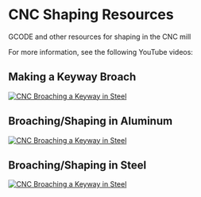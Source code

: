 # CNC Shaping Resources
GCODE and other resources for shaping in the CNC mill

For more information, see the following YouTube videos:

## Making a Keyway Broach
[![CNC Broaching a Keyway in Steel](https://img.youtube.com/vi/WUXmFfusj8Q/0.jpg)](https://www.youtube.com/watch?v=WUXmFfusj8Q)

## Broaching/Shaping in Aluminum
[![CNC Broaching a Keyway in Steel](https://img.youtube.com/vi/vD9acXVdwew/0.jpg)](https://www.youtube.com/watch?v=vD9acXVdwew)

## Broaching/Shaping in Steel
[![CNC Broaching a Keyway in Steel](https://img.youtube.com/vi/cRve86xZbrw/0.jpg)](https://www.youtube.com/watch?v=cRve86xZbrw)
